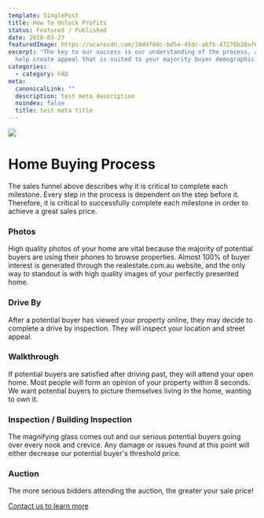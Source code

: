 ```yaml
---
template: SinglePost
title: How To Unlock Profits
status: Featured / Published
date: 2018-03-27
featuredImage: https://ucarecdn.com/10d4f60c-bd5e-45dc-abfb-47276b28af66/-/preview/1162x693/-/setfill/ffffff/-/format/jpeg/-/progressive/yes/
excerpt: "The key to our success is our understanding of the process, and how we
  help create appeal that is suited to your majority buyer demographic. "
categories:
  - category: FAQ
meta:
  canonicalLink: ""
  description: test meta description
  noindex: false
  title: test meta title
---
```

![](https://ucarecdn.com/027cb279-64a2-4785-99be-9d8ce919b50b/)

# Home Buying Process

The sales funnel above describes why it is critical to complete each milestone. Every step in the process is dependent on the step before it. Therefore, it is critical to successfully complete each milestone in order to achieve a great sales price.

### Photos

High quality photos of your home are vital because the majority of potential buyers are using their phones to browse properties. Almost 100% of buyer interest is generated through the realestate.com.au website, and the only way to standout is with high quality images of your perfectly presented home.

### Drive By

After a potential buyer has viewed your property online, they may decide to complete a drive by inspection. They will inspect your location and street appeal.

### Walkthrough

If potential buyers are satisfied after driving past, they will attend your open home. Most people will form an opinion of your property within 8 seconds. We want potential buyers to picture themselves living in the home, wanting to own it.

### Inspection / Building Inspection

The magnifying glass comes out and our serious potential buyers going over every nook and crevice. Any damage or issues found at this point will either decrease our potential buyer's threshold price.

### Auction

The more serious bidders attending the auction, the greater your sale price!

  [Contact us to learn more](https://encorehomestaging.com.au/contact)